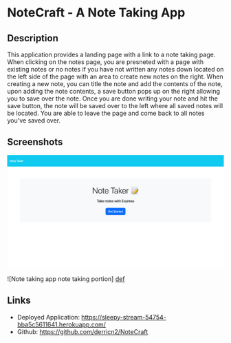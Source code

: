 # NoteCraft - A Note Taking App

## Description

This application provides a landing page with a link to a note taking page. When clicking on the notes page, you are presneted with a page with existing notes or no notes if you have not written any notes down located on the left side of the page with an area to create new notes on the right. When creating a new note, you can title the note and add the contents of the note, upon adding the note contents, a save button pops up on the right allowing you to save over the note. Once you are done writing your note and hit the save button, the note will be saved over to the left where all saved notes will be located. You are able to leave the page and come back to all notes you've saved over. 

## Screenshots

![Note taking app homepage][def]

[def]: ./public/assets/images/Note-Taker-Homepage.png

![Note taking app note taking portion] [def]

[def]: ./public/assets/images/Note-Taker-Application.png

## Links

- Deployed Application: https://sleepy-stream-54754-bba5c5611641.herokuapp.com/
- Github: https://github.com/derricn2/NoteCraft
